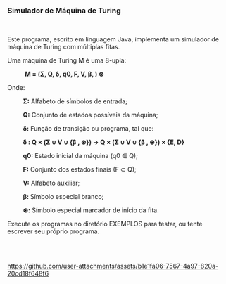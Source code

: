 <h3>Simulador de Máquina de Turing</h3>

<br>

Este programa, escrito em linguagem Java, implementa um simulador de máquina de Turing com múltiplas fitas.

Uma máquina de Turing M é uma 8-upla:

<p style="margin-left: 40px;"><b>M = (Σ, Q, δ, q0, F, V, β, ) ⊛</b></p>

Onde:

&nbsp;&nbsp;&nbsp;&nbsp;&nbsp;&nbsp;&nbsp;&nbsp; <b>Σ:</b> Alfabeto de símbolos de entrada;

&nbsp;&nbsp;&nbsp;&nbsp;&nbsp;&nbsp;&nbsp;&nbsp; <b>Q:</b> Conjunto de estados possíveis da máquina;
  
&nbsp;&nbsp;&nbsp;&nbsp;&nbsp;&nbsp;&nbsp;&nbsp; <b>δ:</b> Função de transição ou programa, tal que:
  
&nbsp;&nbsp;&nbsp;&nbsp;&nbsp;&nbsp;&nbsp;&nbsp; <b>δ : Q × (Σ ∪ V ∪ {β , ⊛}) → Q × (Σ ∪ V ∪ {β , ⊛}) × {E, D}</b>
  
&nbsp;&nbsp;&nbsp;&nbsp;&nbsp;&nbsp;&nbsp;&nbsp; <b>q0:</b> Estado inicial da máquina (q0 ∈ Q);
  
&nbsp;&nbsp;&nbsp;&nbsp;&nbsp;&nbsp;&nbsp;&nbsp; <b>F:</b> Conjunto dos estados finais (F ⊂ Q);
  
&nbsp;&nbsp;&nbsp;&nbsp;&nbsp;&nbsp;&nbsp;&nbsp; <b>V:</b> Alfabeto auxiliar;
  
&nbsp;&nbsp;&nbsp;&nbsp;&nbsp;&nbsp;&nbsp;&nbsp; <b>β: </b> Símbolo especial branco;
  
&nbsp;&nbsp;&nbsp;&nbsp;&nbsp;&nbsp;&nbsp;&nbsp; <b>⊛:</b> Símbolo especial marcador de início da fita.

Execute os programas no diretório EXEMPLOS para testar, ou tente escrever seu próprio programa.

<br><br>

https://github.com/user-attachments/assets/b1e1fa06-7567-4a97-820a-20cd18f648f6
